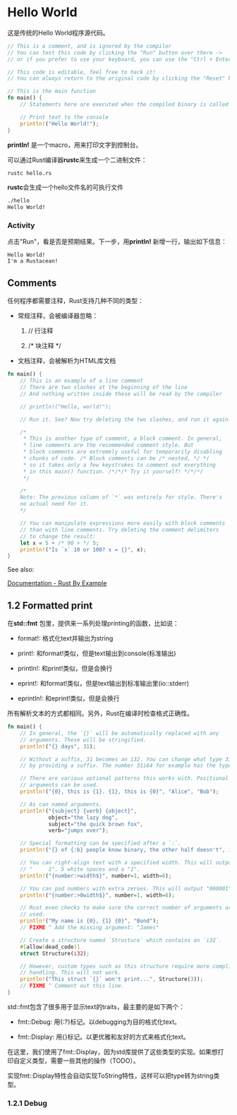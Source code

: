 # Hello World

这是传统的Hello World程序源代码。

```rust
// This is a comment, and is ignored by the compiler
// You can test this code by clicking the "Run" button over there ->
// or if you prefer to use your keyboard, you can use the "Ctrl + Enter" shortcut

// This code is editable, feel free to hack it!
// You can always return to the original code by clicking the "Reset" button ->

// This is the main function
fn main() {
    // Statements here are executed when the compiled binary is called

    // Print text to the console
    println!("Hello World!");
}

```

**println!** 是一个macro，用来打印文字到控制台。

可以通过Rust编译器**rustc**来生成一个二进制文件：

```sh
rustc hello.rs
```

**rustc**会生成一个hello文件名的可执行文件

```sh
./hello
Hello World!
```

### Activity

点击"Run"，看是否是预期结果。下一步，用**println!** 新增一行，输出如下信息：

```shell
Hello World!
I'm a Rustacean!
```

## Comments

任何程序都需要注释，Rust支持几种不同的类型：

- 常规注释，会被编译器忽略：
  
  1. // 行注释
  
  2. /* 块注释 */

- 文档注释，会被解析为HTML库文档

```rust
fn main() {
    // This is an example of a line comment
    // There are two slashes at the beginning of the line
    // And nothing written inside these will be read by the compiler

    // println!("Hello, world!");

    // Run it. See? Now try deleting the two slashes, and run it again.

    /* 
     * This is another type of comment, a block comment. In general,
     * line comments are the recommended comment style. But
     * block comments are extremely useful for temporarily disabling
     * chunks of code. /* Block comments can be /* nested, */ */
     * so it takes only a few keystrokes to comment out everything
     * in this main() function. /*/*/* Try it yourself! */*/*/
     */

    /*
    Note: The previous column of `*` was entirely for style. There's
    no actual need for it.
    */

    // You can manipulate expressions more easily with block comments
    // than with line comments. Try deleting the comment delimiters
    // to change the result:
    let x = 5 + /* 90 + */ 5;
    println!("Is `x` 10 or 100? x = {}", x);
}


```

See also:

[Documentation - Rust By Example](https://doc.rust-lang.org/stable/rust-by-example/meta/doc.html)

## 1.2 Formatted print

在**std::fmt** 包里，提供来一系列处理printing的函数，比如说：

- format!: 格式化text并输出为string

- print!: 和format!类似，但是text输出到console(标准输出)

- println!: 和print!类似，但是会换行

- eprint!: 和format!类似，但是text输出到标准输出里(io::stderr)

- eprintln!: 和eprint!类似，但是会换行

所有解析文本的方式都相同。另外，Rust在编译时检查格式正确性。

```rust
fn main() {
    // In general, the `{}` will be automatically replaced with any
    // arguments. These will be stringified.
    println!("{} days", 31);

    // Without a suffix, 31 becomes an i32. You can change what type 31 is
    // by providing a suffix. The number 31i64 for example has the type i64.

    // There are various optional patterns this works with. Positional
    // arguments can be used.
    println!("{0}, this is {1}. {1}, this is {0}", "Alice", "Bob");

    // As can named arguments.
    println!("{subject} {verb} {object}",
             object="the lazy dog",
             subject="the quick brown fox",
             verb="jumps over");

    // Special formatting can be specified after a `:`.
    println!("{} of {:b} people know binary, the other half doesn't", 1, 2);

    // You can right-align text with a specified width. This will output
    // "     1". 5 white spaces and a "1".
    println!("{number:>width$}", number=1, width=6);

    // You can pad numbers with extra zeroes. This will output "000001".
    println!("{number:>0width$}", number=1, width=6);

    // Rust even checks to make sure the correct number of arguments are
    // used.
    println!("My name is {0}, {1} {0}", "Bond");
    // FIXME ^ Add the missing argument: "James"

    // Create a structure named `Structure` which contains an `i32`.
    #[allow(dead_code)]
    struct Structure(i32);

    // However, custom types such as this structure require more complicated
    // handling. This will not work.
    println!("This struct `{}` won't print...", Structure(3));
    // FIXME ^ Comment out this line.
}

```

std::fmt包含了很多用于显示text的traits，最主要的是如下两个：

- fmt::Debug: 用{:?}标记。以debugging为目的格式化text。

- fmt::Display: 用{}标记。以更优雅和友好的方式来格式化text。

在这里，我们使用了fmt::Display，因为std库提供了这些类型的实现。如果想打印自定义类型，需要一些其他的操作（TODO）。

实现fmt::Display特性会自动实现ToString特性，这样可以把type转为string类型。

### 1.2.1 Debug
